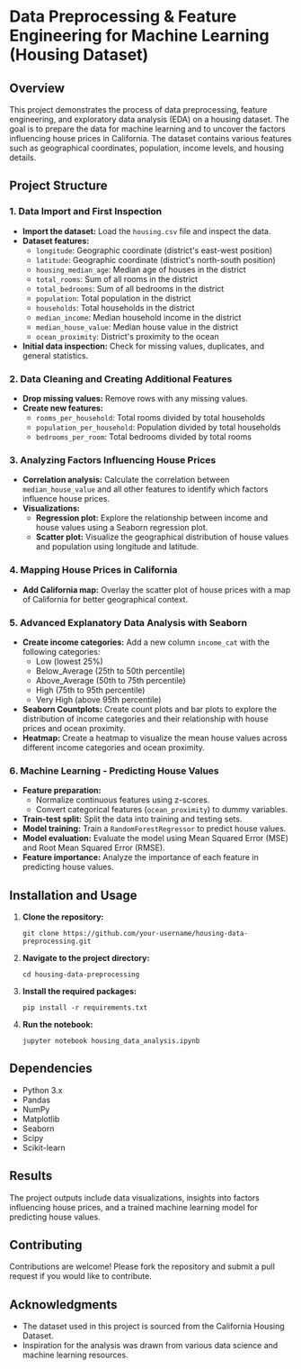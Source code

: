 <!DOCTYPE html>
<html lang="en">
<head>
    <meta charset="UTF-8">
    <meta name="viewport" content="width=device-width, initial-scale=1.0">
    <title>README</title>
</head>
<body>

<h1>Data Preprocessing & Feature Engineering for Machine Learning (Housing Dataset)</h1>

<h2>Overview</h2>
<p>This project demonstrates the process of data preprocessing, feature engineering, and exploratory data analysis (EDA) on a housing dataset. The goal is to prepare the data for machine learning and to uncover the factors influencing house prices in California. The dataset contains various features such as geographical coordinates, population, income levels, and housing details.</p>

<h2>Project Structure</h2>

<h3>1. Data Import and First Inspection</h3>
<ul>
    <li><strong>Import the dataset:</strong> Load the <code>housing.csv</code> file and inspect the data.</li>
    <li><strong>Dataset features:</strong>
        <ul>
            <li><code>longitude</code>: Geographic coordinate (district's east-west position)</li>
            <li><code>latitude</code>: Geographic coordinate (district's north-south position)</li>
            <li><code>housing_median_age</code>: Median age of houses in the district</li>
            <li><code>total_rooms</code>: Sum of all rooms in the district</li>
            <li><code>total_bedrooms</code>: Sum of all bedrooms in the district</li>
            <li><code>population</code>: Total population in the district</li>
            <li><code>households</code>: Total households in the district</li>
            <li><code>median_income</code>: Median household income in the district</li>
            <li><code>median_house_value</code>: Median house value in the district</li>
            <li><code>ocean_proximity</code>: District's proximity to the ocean</li>
        </ul>
    </li>
    <li><strong>Initial data inspection:</strong> Check for missing values, duplicates, and general statistics.</li>
</ul>

<h3>2. Data Cleaning and Creating Additional Features</h3>
<ul>
    <li><strong>Drop missing values:</strong> Remove rows with any missing values.</li>
    <li><strong>Create new features:</strong>
        <ul>
            <li><code>rooms_per_household</code>: Total rooms divided by total households</li>
            <li><code>population_per_household</code>: Population divided by total households</li>
            <li><code>bedrooms_per_room</code>: Total bedrooms divided by total rooms</li>
        </ul>
    </li>
</ul>

<h3>3. Analyzing Factors Influencing House Prices</h3>
<ul>
    <li><strong>Correlation analysis:</strong> Calculate the correlation between <code>median_house_value</code> and all other features to identify which factors influence house prices.</li>
    <li><strong>Visualizations:</strong>
        <ul>
            <li><strong>Regression plot:</strong> Explore the relationship between income and house values using a Seaborn regression plot.</li>
            <li><strong>Scatter plot:</strong> Visualize the geographical distribution of house values and population using longitude and latitude.</li>
        </ul>
    </li>
</ul>

<h3>4. Mapping House Prices in California</h3>
<ul>
    <li><strong>Add California map:</strong> Overlay the scatter plot of house prices with a map of California for better geographical context.</li>
</ul>

<h3>5. Advanced Explanatory Data Analysis with Seaborn</h3>
<ul>
    <li><strong>Create income categories:</strong> Add a new column <code>income_cat</code> with the following categories:
        <ul>
            <li>Low (lowest 25%)</li>
            <li>Below_Average (25th to 50th percentile)</li>
            <li>Above_Average (50th to 75th percentile)</li>
            <li>High (75th to 95th percentile)</li>
            <li>Very High (above 95th percentile)</li>
        </ul>
    </li>
    <li><strong>Seaborn Countplots:</strong> Create count plots and bar plots to explore the distribution of income categories and their relationship with house prices and ocean proximity.</li>
    <li><strong>Heatmap:</strong> Create a heatmap to visualize the mean house values across different income categories and ocean proximity.</li>
</ul>

<h3>6. Machine Learning - Predicting House Values</h3>
<ul>
    <li><strong>Feature preparation:</strong>
        <ul>
            <li>Normalize continuous features using z-scores.</li>
            <li>Convert categorical features (<code>ocean_proximity</code>) to dummy variables.</li>
        </ul>
    </li>
    <li><strong>Train-test split:</strong> Split the data into training and testing sets.</li>
    <li><strong>Model training:</strong> Train a <code>RandomForestRegressor</code> to predict house values.</li>
    <li><strong>Model evaluation:</strong> Evaluate the model using Mean Squared Error (MSE) and Root Mean Squared Error (RMSE).</li>
    <li><strong>Feature importance:</strong> Analyze the importance of each feature in predicting house values.</li>
</ul>

<h2>Installation and Usage</h2>
<ol>
    <li><strong>Clone the repository:</strong>
        <pre><code>git clone https://github.com/your-username/housing-data-preprocessing.git</code></pre>
    </li>
    <li><strong>Navigate to the project directory:</strong>
        <pre><code>cd housing-data-preprocessing</code></pre>
    </li>
    <li><strong>Install the required packages:</strong>
        <pre><code>pip install -r requirements.txt</code></pre>
    </li>
    <li><strong>Run the notebook:</strong>
        <pre><code>jupyter notebook housing_data_analysis.ipynb</code></pre>
    </li>
</ol>

<h2>Dependencies</h2>
<ul>
    <li>Python 3.x</li>
    <li>Pandas</li>
    <li>NumPy</li>
    <li>Matplotlib</li>
    <li>Seaborn</li>
    <li>Scipy</li>
    <li>Scikit-learn</li>
</ul>

<h2>Results</h2>
<p>The project outputs include data visualizations, insights into factors influencing house prices, and a trained machine learning model for predicting house values.</p>

<h2>Contributing</h2>
<p>Contributions are welcome! Please fork the repository and submit a pull request if you would like to contribute.</p>


<h2>Acknowledgments</h2>
<ul>
    <li>The dataset used in this project is sourced from the California Housing Dataset.</li>
    <li>Inspiration for the analysis was drawn from various data science and machine learning resources.</li>
</ul>

</body>
</html>
